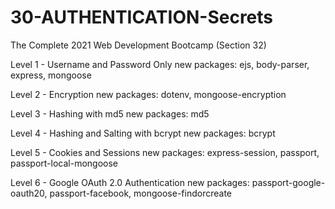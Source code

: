 # 30-AUTHENTICATION-Secrets
The Complete 2021 Web Development Bootcamp (Section 32)

Level 1 - Username and Password Only
new packages: ejs, body-parser, express, mongoose

Level 2 - Encryption
new packages: dotenv, mongoose-encryption

Level 3 - Hashing with md5
new packages: md5

Level 4 - Hashing and Salting with bcrypt
new packages: bcrypt

Level 5 - Cookies and Sessions
new packages: express-session, passport, passport-local-mongoose

Level 6 - Google OAuth 2.0 Authentication
new packages: passport-google-oauth20, passport-facebook, mongoose-findorcreate
